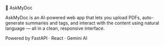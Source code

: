 🧠 AskMyDoc

AskMyDoc is an AI-powered web app that lets you upload PDFs, auto-generate summaries and tags, and interact with the content using natural language — all in a clean, responsive interface.

Powered by FastAPI · React · Gemini AI
